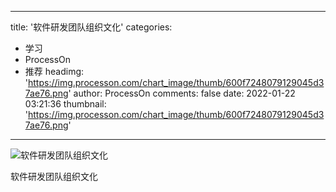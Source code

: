 
---
title: '软件研发团队组织文化'
categories: 
 - 学习
 - ProcessOn
 - 推荐
headimg: 'https://img.processon.com/chart_image/thumb/600f7248079129045d37ae76.png'
author: ProcessOn
comments: false
date: 2022-01-22 03:21:36
thumbnail: 'https://img.processon.com/chart_image/thumb/600f7248079129045d37ae76.png'
---

<div>   
<img class="thumb" alt="软件研发团队组织文化" src="https://img.processon.com/chart_image/thumb/600f7248079129045d37ae76.png" referrerpolicy="no-referrer">
<p>软件研发团队组织文化</p>  
</div>
            